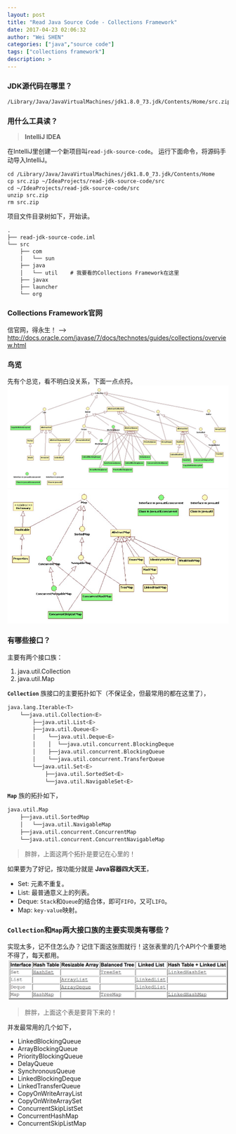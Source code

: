 ```yaml
---
layout: post
title: "Read Java Source Code - Collections Framework"
date: 2017-04-23 02:06:32
author: "Wei SHEN"
categories: ["java","source code"]
tags: ["collections framework"]
description: >
---
```


### JDK源代码在哪里？
```bash
/Library/Java/JavaVirtualMachines/jdk1.8.0_73.jdk/Contents/Home/src.zip
```

### 用什么工具读？
> **IntelliJ IDEA**

在IntelliJ里创建一个新项目叫`read-jdk-source-code`。
运行下面命令，将源码手动导入IntelliJ。
```
cd /Library/Java/JavaVirtualMachines/jdk1.8.0_73.jdk/Contents/Home
cp src.zip ~/IdeaProjects/read-jdk-source-code/src
cd ~/IdeaProjects/read-jdk-source-code/src
unzip src.zip
rm src.zip
```

项目文件目录树如下，开始读。
```
.
├── read-jdk-source-code.iml
└── src
    ├── com
    │   └── sun
    ├── java
    │   └── util    # 我要看的Collections Framework在这里
    ├── javax
    ├── launcher
    └── org
```

### Collections Framework官网
信官网，得永生！ --> <http://docs.oracle.com/javase/7/docs/technotes/guides/collections/overview.html>

### 鸟览
先有个总览，看不明白没关系，下面一点点捋。
![collection-structure](/images/read-jdk-source-code/collection-structure.jpg)
![map-structure](/images/read-jdk-source-code/map-structure.jpg)

### 有哪些接口？
主要有两个接口族：
1. java.util.Collection
2. java.util.Map

**`Collection`** 族接口的主要拓扑如下（不保证全，但最常用的都在这里了），
```bash
java.lang.Iterable<T>
    └──java.util.Collection<E>
        ├──java.util.List<E>
        ├──java.util.Queue<E>
        │    └──java.util.Deque<E>
        │    │  └──java.util.concurrent.BlockingDeque
        │    ├──java.util.concurrent.BlockingQueue
        │    └──java.util.concurrent.TransferQueue
        └──java.util.Set<E>
            ├──java.util.SortedSet<E>
            └──java.util.NavigableSet<E>
```
**`Map`** 族的拓扑如下，
```bash
java.util.Map
    ├──java.util.SortedMap
    │   └──java.util.NavigableMap
    ├──java.util.concurrent.ConcurrentMap
    └──java.util.concurrent.ConcurrentNavigableMap
```

> 胖胖，上面这两个拓扑是要记在心里的！

如果要为了好记，按功能分就是 **Java容器四大天王**，
* Set: 元素不重复。
* List: 最普通意义上的列表。
* Deque: `Stack`和`Queue`的结合体，即可`FIFO`，又可`LIFO`。
* Map: `key-value`映射。

### `Collection`和`Map`两大接口族的主要实现类有哪些？
实现太多，记不住怎么办？记住下面这张图就行！这张表里的几个API个个重要地不得了，每天都用。
![set-list-deque-map](/images/read-jdk-source-code/set-list-deque-map.png)

> 胖胖，上面这个表是要背下来的！

并发最常用的几个如下，
* LinkedBlockingQueue
* ArrayBlockingQueue
* PriorityBlockingQueue
* DelayQueue
* SynchronousQueue
* LinkedBlockingDeque
* LinkedTransferQueue
* CopyOnWriteArrayList
* CopyOnWriteArraySet
* ConcurrentSkipListSet
* ConcurrentHashMap
* ConcurrentSkipListMap
